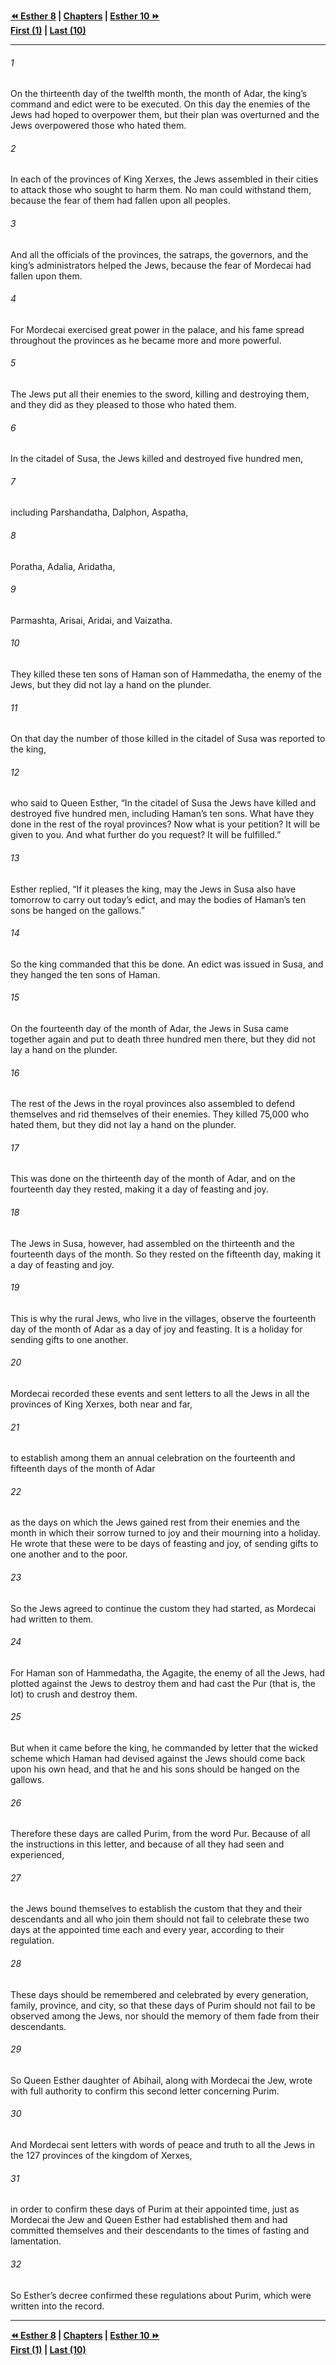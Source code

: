   
**[⏪ Esther 8](./Esther%208.md) | [Chapters](./_index.md) | [Esther 10 ⏩](./Esther%2010.md)**  
**[First (1)](./Esther%201.md) | [Last (10)](./Esther%2010.md)**  
  
---  
  
###### 1  
On the thirteenth day of the twelfth month, the month of Adar, the king’s command and edict were to be executed. On this day the enemies of the Jews had hoped to overpower them, but their plan was overturned and the Jews overpowered those who hated them.  
  
###### 2  
In each of the provinces of King Xerxes, the Jews assembled in their cities to attack those who sought to harm them. No man could withstand them, because the fear of them had fallen upon all peoples.  
  
###### 3  
And all the officials of the provinces, the satraps, the governors, and the king’s administrators helped the Jews, because the fear of Mordecai had fallen upon them.  
  
###### 4  
For Mordecai exercised great power in the palace, and his fame spread throughout the provinces as he became more and more powerful.  
  
###### 5  
The Jews put all their enemies to the sword, killing and destroying them, and they did as they pleased to those who hated them.  
  
###### 6  
In the citadel of Susa, the Jews killed and destroyed five hundred men,  
  
###### 7  
including Parshandatha, Dalphon, Aspatha,  
  
###### 8  
Poratha, Adalia, Aridatha,  
  
###### 9  
Parmashta, Arisai, Aridai, and Vaizatha.  
  
###### 10  
They killed these ten sons of Haman son of Hammedatha, the enemy of the Jews, but they did not lay a hand on the plunder.  
  
###### 11  
On that day the number of those killed in the citadel of Susa was reported to the king,  
  
###### 12  
who said to Queen Esther, “In the citadel of Susa the Jews have killed and destroyed five hundred men, including Haman’s ten sons. What have they done in the rest of the royal provinces? Now what is your petition? It will be given to you. And what further do you request? It will be fulfilled.”  
  
###### 13  
Esther replied, “If it pleases the king, may the Jews in Susa also have tomorrow to carry out today’s edict, and may the bodies of Haman’s ten sons be hanged on the gallows.”  
  
###### 14  
So the king commanded that this be done. An edict was issued in Susa, and they hanged the ten sons of Haman.  
  
###### 15  
On the fourteenth day of the month of Adar, the Jews in Susa came together again and put to death three hundred men there, but they did not lay a hand on the plunder.  
  
###### 16  
The rest of the Jews in the royal provinces also assembled to defend themselves and rid themselves of their enemies. They killed 75,000 who hated them, but they did not lay a hand on the plunder.  
  
###### 17  
This was done on the thirteenth day of the month of Adar, and on the fourteenth day they rested, making it a day of feasting and joy.  
  
###### 18  
The Jews in Susa, however, had assembled on the thirteenth and the fourteenth days of the month. So they rested on the fifteenth day, making it a day of feasting and joy.  
  
###### 19  
This is why the rural Jews, who live in the villages, observe the fourteenth day of the month of Adar as a day of joy and feasting. It is a holiday for sending gifts to one another.  
  
###### 20  
Mordecai recorded these events and sent letters to all the Jews in all the provinces of King Xerxes, both near and far,  
  
###### 21  
to establish among them an annual celebration on the fourteenth and fifteenth days of the month of Adar  
  
###### 22  
as the days on which the Jews gained rest from their enemies and the month in which their sorrow turned to joy and their mourning into a holiday. He wrote that these were to be days of feasting and joy, of sending gifts to one another and to the poor.  
  
###### 23  
So the Jews agreed to continue the custom they had started, as Mordecai had written to them.  
  
###### 24  
For Haman son of Hammedatha, the Agagite, the enemy of all the Jews, had plotted against the Jews to destroy them and had cast the Pur (that is, the lot) to crush and destroy them.  
  
###### 25  
But when it came before the king, he commanded by letter that the wicked scheme which Haman had devised against the Jews should come back upon his own head, and that he and his sons should be hanged on the gallows.  
  
###### 26  
Therefore these days are called Purim, from the word Pur. Because of all the instructions in this letter, and because of all they had seen and experienced,  
  
###### 27  
the Jews bound themselves to establish the custom that they and their descendants and all who join them should not fail to celebrate these two days at the appointed time each and every year, according to their regulation.  
  
###### 28  
These days should be remembered and celebrated by every generation, family, province, and city, so that these days of Purim should not fail to be observed among the Jews, nor should the memory of them fade from their descendants.  
  
###### 29  
So Queen Esther daughter of Abihail, along with Mordecai the Jew, wrote with full authority to confirm this second letter concerning Purim.  
  
###### 30  
And Mordecai sent letters with words of peace and truth to all the Jews in the 127 provinces of the kingdom of Xerxes,  
  
###### 31  
in order to confirm these days of Purim at their appointed time, just as Mordecai the Jew and Queen Esther had established them and had committed themselves and their descendants to the times of fasting and lamentation.  
  
###### 32  
So Esther’s decree confirmed these regulations about Purim, which were written into the record.  
  
  
---  
  
**[⏪ Esther 8](./Esther%208.md) | [Chapters](./_index.md) | [Esther 10 ⏩](./Esther%2010.md)**  
**[First (1)](./Esther%201.md) | [Last (10)](./Esther%2010.md)**  
  
